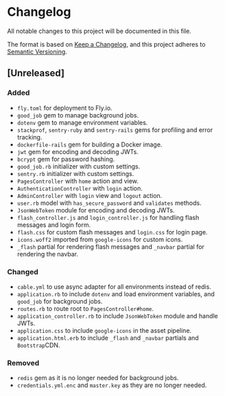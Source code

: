 # Changelog

All notable changes to this project will be documented in this file.

The format is based on [Keep a Changelog](https://keepachangelog.com/en/1.0.0/),
and this project adheres to [Semantic Versioning](https://semver.org/spec/v2.0.0.html).

## [Unreleased]

### Added
- `fly.toml` for deployment to Fly.io.
- `good_job` gem to manage background jobs.
- `dotenv` gem to manage environment variables.
- `stackprof`, `sentry-ruby` and `sentry-rails` gems for profiling and error tracking.
- `dockerfile-rails` gem for building a Docker image.
- `jwt` gem for encoding and decoding JWTs.
- `bcrypt` gem for password hashing.
- `good_job.rb` initializer with custom settings.
- `sentry.rb` initializer with custom settings.
- `PagesController` with `home` action and view.
- `AuthenticationController` with `login` action.
- `AdminController` with `login` view and `logout` action.
- `user.rb` model with `has_secure_password` and `validates` methods.
- `JsonWebToken` module for encoding and decoding JWTs.
- `flash_controller.js` and `login_controller.js` for handling flash messages and login form.
- `flash.css` for custom flash messages and `login.css` for login page.
- `icons.woff2` imported from `google-icons` for custom icons.
- `_flash` partial for rendering flash messages and `_navbar` partial for rendering the navbar.

### Changed
- `cable.yml` to use async adapter for all environments instead of redis.
- `application.rb` to include `dotenv` and load environment variables, and `good_job` for background jobs.
- `routes.rb` to route root to `PagesController#home`.
- `application_controller.rb` to include `JsonWebToken` module and handle JWTs.
- `application.css` to include `google-icons` in the asset pipeline.
- `application.html.erb` to include `_flash` and `_navbar` partials and `Bootstrap`CDN.

### Removed
- `redis` gem as it is no longer needed for background jobs.
- `credentials.yml.enc` and `master.key` as they are no longer needed.